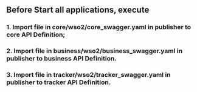 ## Before Start all applications, execute

### 1. Import file in core/wso2/core_swagger.yaml in publisher to core API Definition;
### 2. Import file in business/wso2/business_swagger.yaml in publisher to business API Definition.
### 3. Import file in tracker/wso2/tracker_swagger.yaml in publisher to tracker API Definition.